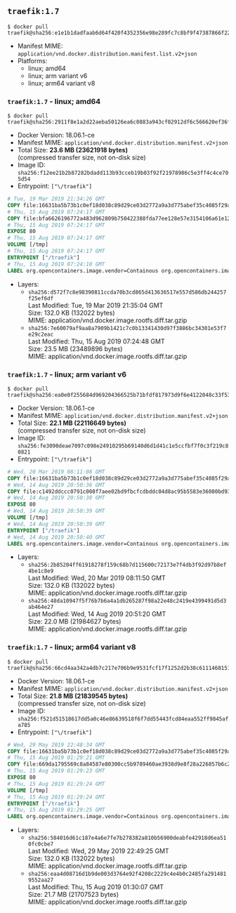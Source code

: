 ## `traefik:1.7`

```console
$ docker pull traefik@sha256:e1e1b1dadfaab6d64f420f4352356e98e289fc7c8bf9f47387866f221c60e4e6
```

-	Manifest MIME: `application/vnd.docker.distribution.manifest.list.v2+json`
-	Platforms:
	-	linux; amd64
	-	linux; arm variant v6
	-	linux; arm64 variant v8

### `traefik:1.7` - linux; amd64

```console
$ docker pull traefik@sha256:2911f8e1a2d22aeba50126ea6c0883a943cf02912df6c566620ef36fcac3c2a8
```

-	Docker Version: 18.06.1-ce
-	Manifest MIME: `application/vnd.docker.distribution.manifest.v2+json`
-	Total Size: **23.6 MB (23621918 bytes)**  
	(compressed transfer size, not on-disk size)
-	Image ID: `sha256:f12ee21b2b87282bdadd113b93cceb19b03f92f21978986c5e3ff4c4ce705d54`
-	Entrypoint: `["\/traefik"]`

```dockerfile
# Tue, 19 Mar 2019 21:34:26 GMT
COPY file:16631ba5b73b1c0ef18d038c89d29ce03d2772a9a3d775abef35c4085f29a3bf in /etc/ssl/certs/ 
# Thu, 15 Aug 2019 07:24:17 GMT
COPY file:bfa6626196772a483d962809b750422388fda77ee128e57e3154106a61e12017 in / 
# Thu, 15 Aug 2019 07:24:17 GMT
EXPOSE 80
# Thu, 15 Aug 2019 07:24:17 GMT
VOLUME [/tmp]
# Thu, 15 Aug 2019 07:24:17 GMT
ENTRYPOINT ["/traefik"]
# Thu, 15 Aug 2019 07:24:18 GMT
LABEL org.opencontainers.image.vendor=Containous org.opencontainers.image.url=https://traefik.io org.opencontainers.image.title=Traefik org.opencontainers.image.description=A modern reverse-proxy org.opencontainers.image.version=v1.7.14 org.opencontainers.image.documentation=https://docs.traefik.io
```

-	Layers:
	-	`sha256:d572f7c8e98390811ccda70b3cd865d413636517e557d586db244257f25ef6df`  
		Last Modified: Tue, 19 Mar 2019 21:35:04 GMT  
		Size: 132.0 KB (132022 bytes)  
		MIME: application/vnd.docker.image.rootfs.diff.tar.gzip
	-	`sha256:7e60079af9aa8a7909b1421c7c0b13341430d97f3886bc34301e53f7e29c2eac`  
		Last Modified: Thu, 15 Aug 2019 07:24:48 GMT  
		Size: 23.5 MB (23489896 bytes)  
		MIME: application/vnd.docker.image.rootfs.diff.tar.gzip

### `traefik:1.7` - linux; arm variant v6

```console
$ docker pull traefik@sha256:ea0e0f255684d969204366525b71bfdf817973d9f6e4122048c33f53bcd23c8b
```

-	Docker Version: 18.06.1-ce
-	Manifest MIME: `application/vnd.docker.distribution.manifest.v2+json`
-	Total Size: **22.1 MB (22116649 bytes)**  
	(compressed transfer size, not on-disk size)
-	Image ID: `sha256:fe3090deae7097c098e24910295b69140d6d1d41c1e5ccfbf7f0c3f219c80821`
-	Entrypoint: `["\/traefik"]`

```dockerfile
# Wed, 20 Mar 2019 08:11:08 GMT
COPY file:16631ba5b73b1c0ef18d038c89d29ce03d2772a9a3d775abef35c4085f29a3bf in /etc/ssl/certs/ 
# Wed, 14 Aug 2019 20:50:36 GMT
COPY file:c1492ddccc0791c008f7aee02bd9fbcfcdbddc04d8ac95b5583e36080bd93775 in / 
# Wed, 14 Aug 2019 20:50:38 GMT
EXPOSE 80
# Wed, 14 Aug 2019 20:50:39 GMT
VOLUME [/tmp]
# Wed, 14 Aug 2019 20:50:39 GMT
ENTRYPOINT ["/traefik"]
# Wed, 14 Aug 2019 20:50:40 GMT
LABEL org.opencontainers.image.vendor=Containous org.opencontainers.image.url=https://traefik.io org.opencontainers.image.title=Traefik org.opencontainers.image.description=A modern reverse-proxy org.opencontainers.image.version=v1.7.14 org.opencontainers.image.documentation=https://docs.traefik.io
```

-	Layers:
	-	`sha256:2b85204ff61918278f159c68b7d115600c72173e7f4db3f92d97b8ef4be1c8e9`  
		Last Modified: Wed, 20 Mar 2019 08:11:50 GMT  
		Size: 132.0 KB (132022 bytes)  
		MIME: application/vnd.docker.image.rootfs.diff.tar.gzip
	-	`sha256:48da10947f5f76b7b6a4a1db265287f98a22e48c2419e4399491d5d3ab464e27`  
		Last Modified: Wed, 14 Aug 2019 20:51:20 GMT  
		Size: 22.0 MB (21984627 bytes)  
		MIME: application/vnd.docker.image.rootfs.diff.tar.gzip

### `traefik:1.7` - linux; arm64 variant v8

```console
$ docker pull traefik@sha256:66cd4aa342a4db7c217e706b9e9531fcf17f1252d2b38c6111468151d6f1bdd9
```

-	Docker Version: 18.06.1-ce
-	Manifest MIME: `application/vnd.docker.distribution.manifest.v2+json`
-	Total Size: **21.8 MB (21839545 bytes)**  
	(compressed transfer size, not on-disk size)
-	Image ID: `sha256:f521d51518617dd5a0c46e86639518f6f7dd55443fcd84eaa552ff9845afa785`
-	Entrypoint: `["\/traefik"]`

```dockerfile
# Wed, 29 May 2019 22:48:34 GMT
COPY file:16631ba5b73b1c0ef18d038c89d29ce03d2772a9a3d775abef35c4085f29a3bf in /etc/ssl/certs/ 
# Thu, 15 Aug 2019 01:29:21 GMT
COPY file:669da1795569c8a84587e80300cc5b9789460ae3938d9e8f28a226857b6c21c8 in / 
# Thu, 15 Aug 2019 01:29:23 GMT
EXPOSE 80
# Thu, 15 Aug 2019 01:29:24 GMT
VOLUME [/tmp]
# Thu, 15 Aug 2019 01:29:24 GMT
ENTRYPOINT ["/traefik"]
# Thu, 15 Aug 2019 01:29:25 GMT
LABEL org.opencontainers.image.vendor=Containous org.opencontainers.image.url=https://traefik.io org.opencontainers.image.title=Traefik org.opencontainers.image.description=A modern reverse-proxy org.opencontainers.image.version=v1.7.14 org.opencontainers.image.documentation=https://docs.traefik.io
```

-	Layers:
	-	`sha256:584016d61c187e4a6e7fe7b278382a810b56900deabfe42918d6ea510fc0cbe7`  
		Last Modified: Wed, 29 May 2019 22:49:25 GMT  
		Size: 132.0 KB (132022 bytes)  
		MIME: application/vnd.docker.image.rootfs.diff.tar.gzip
	-	`sha256:eaa4d08716d1b9de003d3764e92f4208c2229c4e4b0c2485fa2914819552aa27`  
		Last Modified: Thu, 15 Aug 2019 01:30:07 GMT  
		Size: 21.7 MB (21707523 bytes)  
		MIME: application/vnd.docker.image.rootfs.diff.tar.gzip
